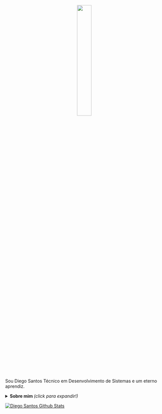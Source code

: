 <p align="center">
<img src="https://media.giphy.com/media/MeJgB3yMMwIaHmKD4z/giphy.gif" width="30%">
  </p>

Sou Diego Santos Técnico em Desenvolvimento de Sistemas e um eterno aprendiz.

<!--
**DiegojSts/DiegojSts** is a ✨ _special_ ✨ repository because its `README.md` (this file) appears on your GitHub profile.

Here are some ideas to get you started:

- 🔭 I’m currently working on ...
- 🌱 I’m currently learning ...
- 👯 I’m looking to collaborate on ...
- 🤔 I’m looking for help with ...
- 💬 Ask me about ...
- 📫 How to reach me: ...
- 😄 Pronouns: ...
- ⚡ Fun fact: ...
-->
<details>
  <summary> <b> Sobre mim </b> <i>(click para expandir!)</i> </summary> <br>
🌱 - Estou atualmente me aprofundando em JavaScript. <br>
💻 - Apaixonado pela área de Tecnologia e programação. <br>
🚀 - Sempre buscando aprender e desenvolver novas habilidades. <br>
🪂 - Ex-militar da Força Aérea Brasileira. <br>
👨‍💻 - Técnico em Desenvolvimento de Sistemas pela Faculdade de Tecnologia SENAI Cimatec. <br>
  
  
#### Entre em contato

https://www.linkedin.com/in/diego-santos-002a7319b/
  
</details>

[![Diego Santos Github Stats](https://github-readme-stats.vercel.app/api?username=DiegojSts&show_icons=true&title_color=fff&icon_color=79ff97&text_color=9f9f9f&bg_color=151515)](https://github.com/anuraghazra/github-readme-stats)




